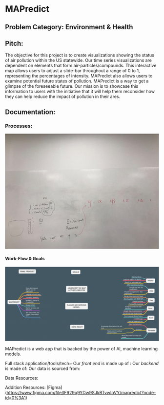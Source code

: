 # MAPredict

## Problem Category: Environment & Health

## Pitch:

The objective for this project is to create visualizations showing the status of air pollution within the US statewide. Our time series visualizations are dependent on elements that form air-particles/compounds. This interactive map allows users to adjust a slide-bar throughout a range of 0 to 1, representing the percentages of intensity. MAPredict also allows users to examine potential future states of pollution. MAPredict is a way to get a glimpse of the foreseeable future. Our mission is to showcase this information to users with the initiative that it will help them reconsider how they can help reduce the impact of pollution in their ares.

## Documentation:
### Processes:
![](/img/Webp.net-gifmaker.gif)

#### Work-Flow & Goals
![](/img/MAPREDICT.png)

MAPredict is a web app that is backed by the power of AI, machine learning models.


Full stack application/tools/tech~
Our *front end* is made up of :
Our *backend* is made of:
Our data is sourced from:

Data Resources:


Addition Resources:
[Figma] (https://www.figma.com/file/lF929q9YDw9SJkBTvwIoVY/mapredict?node-id=0%3A1)
